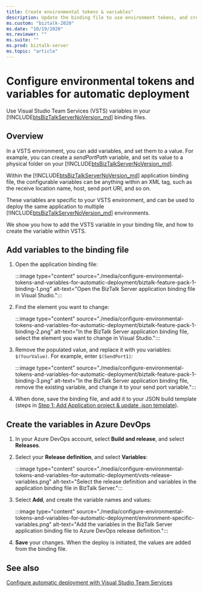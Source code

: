 ```yaml
---
title: Create environmental tokens & variables"
description: Update the binding file to use environment tokens, and create variables in VSTS to automate deployment of BizTalk Server applications
ms.custom: "biztalk-2020"
ms.date: "10/19/2020"
ms.reviewer: ""
ms.suite: ""
ms.prod: biztalk-server
ms.topic: "article"
---
```


# Configure environmental tokens and variables for automatic deployment

Use Visual Studio Team Services (VSTS) variables in your [!INCLUDE[btsBizTalkServerNoVersion_md](../includes/btsbiztalkservernoversion-md.md)] binding files.

## Overview

In a VSTS environment, you can add variables, and set them to a value. For example, you can create a *sendPortPath* variable, and set its value to a physical folder on your [!INCLUDE[btsBizTalkServerNoVersion_md](../includes/btsbiztalkservernoversion-md.md)]. 

Within the [!INCLUDE[btsBizTalkServerNoVersion_md](../includes/btsbiztalkservernoversion-md.md)] application binding file, the configurable variables can be anything within an XML tag, such as the receive location name, host, send port URI, and so on. 

These variables are specific to your VSTS environment, and can be used to deploy the same application to multiple [!INCLUDE[btsBizTalkServerNoVersion_md](../includes/btsbiztalkservernoversion-md.md)] environments. 

We show you how to add the VSTS variable in your binding file, and how to create the variable within VSTS. 

## Add variables to the binding file

1. Open the application binding file:

    :::image type="content" source="./media/configure-environmental-tokens-and-variables-for-automatic-deployment/biztalk-feature-pack-1-binding-1.png" alt-text="Open the BizTalk Server application binding file in Visual Studio.":::

2. Find the element you want to change:

    :::image type="content" source="./media/configure-environmental-tokens-and-variables-for-automatic-deployment/biztalk-feature-pack-1-binding-2.png" alt-text="In the BizTalk Server application binding file, select the element you want to change in Visual Studio.":::

3. Remove the populated value, and replace it with you variables: `$(YourValue)`. For example, enter `$(SendPort1)`: 

    :::image type="content" source="./media/configure-environmental-tokens-and-variables-for-automatic-deployment/biztalk-feature-pack-1-binding-3.png" alt-text="In the BizTalk Server application binding file, remove the existing variable, and change it to your send port variable.":::

4. When done, save the binding file, and add it to your JSON build template (steps in [Step 1: Add Application project & update .json template](feature-pack-add-application-project.md)).

## Create the variables in Azure DevOps

1. In your Azure DevOps account, select **Build and release**, and select **Releases**.

2. Select your **Release definition**, and select **Variables**:  

    :::image type="content" source="./media/configure-environmental-tokens-and-variables-for-automatic-deployment/vsts-release-variables.png" alt-text="Select the release definition and variables in the application binding file in BizTalk Server.":::

3. Select **Add**, and create the variable names and values:

    :::image type="content" source="./media/configure-environmental-tokens-and-variables-for-automatic-deployment/environment-specific-variables.png" alt-text="Add the variables in the BizTalk Server application binding file to Azure DevOps release definition.":::

4. **Save** your changes. When the deploy is initiated, the values are added from the binding file.

## See also

[Configure automatic deployment with Visual Studio Team Services](configure-automatic-deployment-with-visual-studio-team-services-in-biztalk.md)  
